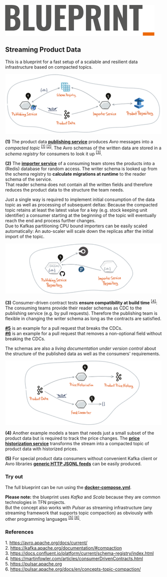 ![Blueprint](images/header.svg)

## Streaming Product Data

This is a blueprint for a fast setup of a scalable and resilient data infrastructure based on compacted topics.

![Blueprint: Streaming Product Data](images/blueprint-1-2-overview.svg)

**(1)**
The product data **[publishing service](publishing-service/)** produces *Avro* messages into a *compacted topic* <sup>[[1]](#avro)</sup> <sup>[[2]](#compacted-topic)</sup>.
The Avro schemas of the written data are stored in a *schema registry* for consumers to look it up <sup>[[3]](#schema-registry)</sup>. 

**(2)**
The **[importer service](importer-service/)** of a consuming team stores the products into a (Redis) database for random access.
The writer schema is looked up from the schema registry to **calculate migrations at runtime** to the reader schema of the service.  
That reader schema does not contain all the written fields and therefore reduces the product data to the structure the team needs.

Just a single way is required to implement initial consumption of the data topic as well as processing of subsequent deltas:
Because the compacted topic retains at least the latest value for a key (e.g. stock keeping unit identifier) a consumer starting at the beginning of the topic will eventually reach the end and process further changes.  
Due to Kafkas partitioning CPU bound importers can be easily scaled automatically:
An auto-scaler will scale down the replicas after the initial import of the topic.

![Blueprint: Streaming Product Data](images/blueprint-3-build-time.svg)

**(3)**
Consumer-driven contract tests **ensure compatibility at build time** <sup>[[4]](#cdc)</sup>:
The consuming teams provide their reader schemas as CDC to the publishing service (e.g. by pull requests).
Therefore the publishing team is flexible in changing the writer schema as long as the contracts are satisfied.

**[#5](https://github.com/talentformation/blueprint-streaming-product-data/pull/5)** is an example for a pull request that breaks the CDCs.  
**[#6](https://github.com/talentformation/blueprint-streaming-product-data/pull/6)** is an example for a pull request that removes a non-optional field without breaking the CDCs.  

The schemas are also a *living documentation under version control* about the structure of the published data as well as the consumers' requirements.

![Blueprint: Streaming Product Data](images/blueprint-4-5-advanced.svg)

**(4)**
Another example models a team that needs just a small subset of the product data but is required to track the price changes.
The **[price historization service](price-historization/)** transforms the stream into a compacted topic of product data with historized prices.

**(5)**
For special product data consumers without convenient Kafka client or Avro libraries **[generic HTTP JSONL feeds](feed-converter/)** can be easily produced.

### Try out

The full blueprint can be run using the **[docker-compose.yml](docker-compose.yml)**.

**Please note:** the blueprint uses *Kafka* and *Scala* because they are common technologies in TFN projects.  
But the concept also works with *Pulsar* as streaming infrastructure (any streaming framework that supports topic compaction) as obviously with other programming languages <sup>[[5]](#pulsar)</sup> <sup>[[6]](#pulsar-topic-compaction)</sup>.

### References

<a name="avro">1.</a> https://avro.apache.org/docs/current/  
<a name="compacted-topic">2.</a> https://kafka.apache.org/documentation/#compaction  
<a name="schema-registry">3.</a> https://docs.confluent.io/platform/current/schema-registry/index.html  
<a name="cdc">4.</a> https://martinfowler.com/articles/consumerDrivenContracts.html  
<a name="pulsar">5.</a> https://pulsar.apache.org  
<a name="pulsar-topic-compaction">6.</a> https://pulsar.apache.org/docs/en/concepts-topic-compaction/  
